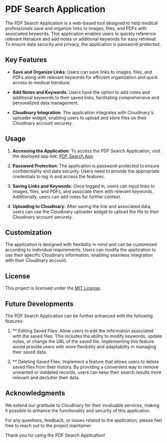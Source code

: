 # PDF Search Application

The PDF Search Application is a web-based tool designed to help medical professionals save and organize links to images, files, and PDFs with associated keywords. This application enables users to quickly reference relevant literature and add notes or additional keywords for easy retrieval. To ensure data security and privacy, the application is password-protected.

## Key Features

- **Save and Organize Links**: Users can save links to images, files, and PDFs along with relevant keywords for efficient organization and quick access to medical literature.

- **Add Notes and Keywords**: Users have the option to add notes and additional keywords to their saved links, facilitating comprehensive and personalized data management.

- **Cloudinary Integration**: The application integrates with Cloudinary's uploader widget, enabling users to upload and store files on their Cloudinary account securely.

## Usage

1. **Accessing the Application**: To access the PDF Search Application, visit the deployed app link: [PDF Search App](https://mereljac.github.io/pdfSearch/)

2. **Password Protection**: The application is password-protected to ensure confidentiality and data security. Users need to provide the appropriate credentials to log in and access the features.

3. **Saving Links and Keywords**: Once logged in, users can input links to images, files, and PDFs, and associate them with relevant keywords. Additionally, users can add notes for further context.

4. **Uploading to Cloudinary**: After saving the link and associated data, users can use the Cloudinary uploader widget to upload the file to their Cloudinary account securely.

## Customization

The application is designed with flexibility in mind and can be customized according to individual requirements. Users can modify the application to use their specific Cloudinary information, enabling seamless integration with their Cloudinary account.

## License

This project is licensed under the [MIT License](LICENSE).

## Future Developments

The PDF Search Application can be further enhanced with the following features:

1. ** Editing Saved Files: Allow users to edit the information associated with the saved files. This includes the ability to modify keywords, update notes, or change the URL of the saved file. Implementing this feature would provide users with more flexibility and adaptability in managing their saved data.

2. ** Deleting Saved Files: Implement a feature that allows users to delete saved files from their history. By providing a convenient way to remove unwanted or outdated records, users can keep their search results more relevant and declutter their data.


## Acknowledgments

We extend our gratitude to Cloudinary for their invaluable services, making it possible to enhance the functionality and security of this application.

For any questions, feedback, or issues related to the application, please feel free to reach out to the project maintainer.

Thank you for using the PDF Search Application!